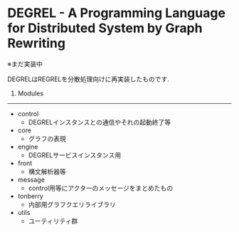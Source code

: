 DEGREL - A Programming Language for Distributed System by Graph Rewriting
=========================================================================

※まだ実装中

DEGRELはREGRELを分散処理向けに再実装したものです.

1. Modules
----------

* control
    - DEGRELインスタンスとの通信やそれの起動終了等
* core
    - グラフの表現
* engine
    - DEGRELサービスインスタンス用
* front
    - 構文解析器等
* message
    - control用等にアクターのメッセージをまとめたもの
* tonberry
    - 内部用グラフクエリライブラリ
* utils
    - ユーティリティ群
